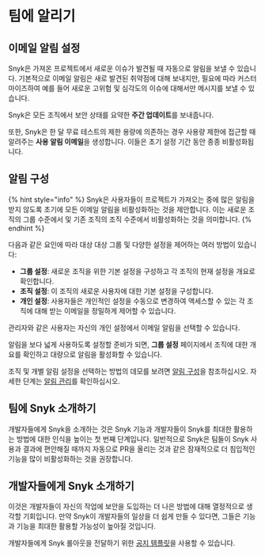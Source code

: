 # 팀에 알리기

## 이메일 알림 설정

Snyk은 가져온 프로젝트에서 새로운 이슈가 발견될 때 자동으로 알림을 보낼 수 있습니다. 기본적으로 이메일 알림은 새로 발견된 취약점에 대해 보내지만, 필요에 따라 커스터마이즈하여 예를 들어 새로운 고위험 및 심각도의 이슈에 대해서만 메시지를 보낼 수 있습니다.

Snyk은 모든 조직에서 보안 상태를 요약한 **주간 업데이트**를 보내줍니다.

또한, Snyk은 한 달 무료 테스트의 제한 용량에 의존하는 경우 사용량 제한에 접근할 때 알려주는 **사용 알림 이메일**을 생성합니다. 이들은 초기 설정 기간 동안 종종 비활성화됩니다.

## 알림 구성

{% hint style="info" %}
Snyk은 사용자들이 프로젝트가 가져오는 중에 많은 알림을 받지 않도록 초기에 모든 이메일 알림을 비활성화하는 것을 제안합니다. 이는 새로운 조직의 그룹 수준에서 및 기존 조직의 조직 수준에서 비활성화하는 것을 의미합니다.
{% endhint %}

다음과 같은 요인에 따라 대상 대상 그룹 및 다양한 설정을 제어하는 여러 방법이 있습니다:

* **그룹 설정**: 새로운 조직을 위한 기본 설정을 구성하고 각 조직의 현재 설정을 개요로 확인합니다.
* **조직 설정**: 이 조직의 새로운 사용자에 대한 기본 설정을 구성합니다.
* **개인 설정**: 사용자들은 개인적인 설정을 수동으로 변경하여 액세스할 수 있는 각 조직에 대해 받는 이메일을 정밀하게 제어할 수 있습니다.

관리자와 같은 사용자는 자신의 개인 설정에서 이메일 알림을 선택할 수 있습니다.

알림을 보다 넓게 사용하도록 설정할 준비가 되면, **그룹 설정** 페이지에서 조직에 대한 개요를 확인하고 대량으로 알림을 활성화할 수 있습니다.

조직 및 개별 알림 설정을 선택하는 방법의 데모를 보려면 [알림 구성](../phase-2-configure-account/set-visibility-and-configure-an-organization-template/configure-notifications.md)을 참조하십시오. 자세한 단계는 [알림 관리](../../../snyk-admin/manage-notifications.md)를 확인하십시오.

## 팀에 Snyk 소개하기

개발자들에게 Snyk을 소개하는 것은 Snyk 기능과 개발자들이 Snyk를 최대한 활용하는 방법에 대한 인식을 높이는 첫 번째 단계입니다. 일반적으로 Snyk은 팀들이 Snyk 사용과 결과에 편안해질 때까지 자동으로 PR을 올리는 것과 같은 잠재적으로 더 침입적인 기능을 많이 비활성화하는 것을 권장합니다.

## 개발자들에게 Snyk 소개하기

이것은 개발자들이 자신의 작업에 보안을 도입하는 더 나은 방법에 대해 열정적으로 생각할 기회입니다. 만약 Snyk이 개발자들의 일상을 더 쉽게 만들 수 있다면, 그들은 기능과 기능을 최대한 활용할 가능성이 높아질 것입니다.

개발자들에게 Snyk 롤아웃을 전달하기 위한 [공지 템플릿](announcement-templates-for-initial-rollout.md)을 사용할 수 있습니다.
